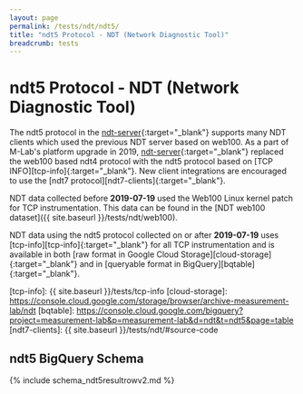 ```yaml
---
layout: page
permalink: /tests/ndt/ndt5/
title: "ndt5 Protocol - NDT (Network Diagnostic Tool)"
breadcrumb: tests
---
```


# ndt5 Protocol - NDT (Network Diagnostic Tool)

The ndt5 protocol in the [ndt-server][ndt5-server]{:target="_blank"} supports
many NDT clients which used the previous NDT server based on web100. As a part
of M-Lab's platform upgrade in 2019, [ndt-server][ndt-server]{:target="_blank"}
replaced the web100 based ndt4 protocol with the ndt5 protocol based on [TCP
INFO][tcp-info]{:target="_blank"}. New client integrations are encouraged to use
the [ndt7 protocol][ndt7-clients]{:target="_blank"}.

NDT data collected before **2019-07-19** used the Web100 Linux kernel patch for
TCP instrumentation. This data can be found in the [NDT web100 dataset]({{
site.baseurl }}/tests/ndt/web100).

NDT data using the ndt5 protocol collected on or after **2019-07-19** uses
[tcp-info][tcp-info]{:target="_blank"} for all TCP instrumentation and is
available in both [raw format in Google Cloud Storage][cloud-storage]{:target="_blank"}
and in [queryable format in BigQuery][bqtable]{:target="_blank"}.

[ndt5-server]: https://github.com/m-lab/ndt-server/tree/master/ndt5/
[ndt-server]: https://github.com/m-lab/ndt-server/
[tcp-info]: {{ site.baseurl }}/tests/tcp-info
[cloud-storage]: https://console.cloud.google.com/storage/browser/archive-measurement-lab/ndt
[bqtable]: https://console.cloud.google.com/bigquery?project=measurement-lab&p=measurement-lab&d=ndt&t=ndt5&page=table
[ndt7-clients]: {{ site.baseurl }}/tests/ndt/#source-code

## ndt5 BigQuery Schema

<div class="table-responsive" markdown="1">
{% include schema_ndt5resultrowv2.md %}
</div>
